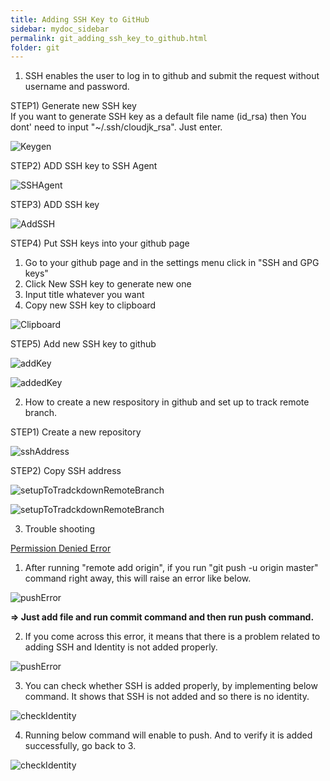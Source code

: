 ```yaml
---
title: Adding SSH Key to GitHub
sidebar: mydoc_sidebar
permalink: git_adding_ssh_key_to_github.html
folder: git
---
```


1. SSH enables the user to log in to github and submit the request without username and password.  

STEP1) Generate new SSH key  
If you want to generate SSH key as a default file name (id_rsa) then You dont' need to input "~/.ssh/cloudjk_rsa". Just enter.

![Keygen](/assets/img/posts/keygen.png)

STEP2) ADD SSH key to SSH Agent

![SSHAgent](/assets/img/posts/ssh-agent.png)

STEP3) ADD SSH key

![AddSSH](/assets/img/posts/ssh-add.png)

STEP4) Put SSH keys into your github page  

1) Go to your github page and in the settings menu click in "SSH and GPG keys"  
2) Click New SSH key to generate new one  
3) Input title whatever you want  
4) Copy new SSH key to clipboard  

![Clipboard](/assets/img/posts/copy-to-clipboard.png)

STEP5) Add new SSH key to github

![addKey](/assets/img/posts/add-key-to-github.png)

![addedKey](/assets/img/posts/added-key.png)

2. How to create a new respository in github and set up to track remote branch.

STEP1) Create a new repository

![sshAddress](/assets/img/posts/ssh-address.png)

STEP2) Copy SSH address

![setupToTradckdownRemoteBranch](/assets/img/posts/setup-to-track-remote-branch.png)

![setupToTradckdownRemoteBranch](/assets/img/posts/track-remote-branch.png)

3. Trouble shooting

<a href="https://help.github.com/en/github/authenticating-to-github/error-permission-denied-publickey">Permission Denied Error</a>

1) After running "remote add origin", if you run "git push -u origin master" command right away, this will raise an error like below.

![pushError](/assets/img/posts/push-error.png)

**=> Just add file and run commit command and then run push command.**

2) If you come across this error, it means that there is a problem related to adding SSH and Identity is not added properly.

![pushError](/assets/img/posts/permission-denied.png)

3) You can check whether SSH is added properly, by implementing below command. It shows that SSH is not added and so there is no identity.

![checkIdentity](/assets/img/posts/check-identity.png)

4) Running below command will enable to push. And to verify it is added successfully, go back to 3.

![checkIdentity](/assets/img/posts/add-ssh.png)
